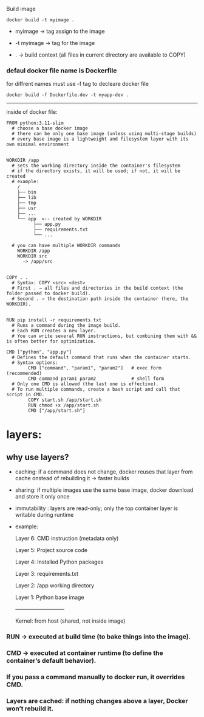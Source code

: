 Build image

    docker build -t myimage .
    
- myimage → tag assign to the image
  
- -t myimage → tag for the image
  
- . → build context (all files in current directory are available to COPY)


### defaul docker file name is Dockerfile

for diffrent names must use -f tag to decleare docker file 

    docker build -f Dockerfile.dev -t myapp-dev .

---


inside of docker file:

    FROM python:3.11-slim
      # choose a base docker image 
      # there can be only one base image (unless using multi-stage builds)
      # every base image is a lightweight and filesystem layer with its own minimal environment
    
      
    WORKDIR /app
      # sets the working directory inside the container's filesystem
      # if the directory exists, it will be used; if not, it will be created
      # example:
        /
        ├── bin
        ├── lib
        ├── tmp
        ├── usr
        ├── ...
        └── app  <-- created by WORKDIR
              ├── app.py  
              ├── requirements.txt
              └── ...
    
      # you can have multiple WORKDIR commands 
        WORKDIR /app
        WORKDIR src
          -> /app/src
    
      
    COPY . .
      # Syntax: COPY <src> <dest>
      # First . → all files and directories in the build context (the folder passed to docker build).
      # Second . → the destination path inside the container (here, the WORKDIR).
    
      
    RUN pip install -r requirements.txt
      # Runs a command during the image build.
      # Each RUN creates a new layer.
      # You can write several RUN instructions, but combining them with && is often better for optimization.
        
    CMD ["python", "app.py"]
      # Defines the default command that runs when the container starts.
      # Syntax options:
            CMD ["command", "param1", "param2"]   # exec form (recommended)
            CMD command param1 param2             # shell form
      # Only one CMD is allowed (the last one is effective).
      # To run multiple commands, create a bash script and call that script in CMD.
            COPY start.sh /app/start.sh
            RUN chmod +x /app/start.sh
            CMD ["/app/start.sh"]


# layers:

## why use layers?

- caching: if a command does not change, docker reuses that layer from cache onstead of rebuilding it → faster builds

- sharing: if multiple images use the same base image, docker download and store it only once 

- immutability : layers are read-only; only the top container layer is writable during runtime

- example:

  Layer 6: CMD instruction (metadata only)
  
  Layer 5: Project source code
  
  Layer 4: Installed Python packages
  
  Layer 3: requirements.txt
  
  Layer 2: /app working directory
  
  Layer 1: Python base image
  
  ─────────────
  
  Kernel: from host (shared, not inside image)
  



### RUN → executed at build time (to bake things into the image).

### CMD → executed at container runtime (to define the container’s default behavior).

### If you pass a command manually to docker run, it overrides CMD.

### Layers are cached: if nothing changes above a layer, Docker won’t rebuild it.
